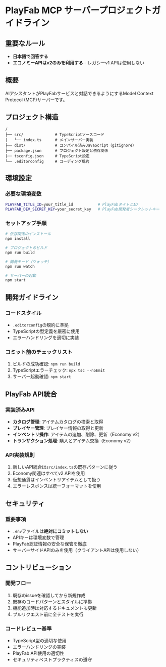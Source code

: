 # PlayFab MCP サーバープロジェクトガイドライン

## 重要なルール
- **日本語で回答する**
- **エコノミーAPIはv2のみを利用する** - レガシーv1 APIは使用しない

## 概要
AIアシスタントがPlayFabサービスと対話できるようにするModel Context Protocol (MCP)サーバーです。

## プロジェクト構造
```
/
├── src/              # TypeScriptソースコード
│   └── index.ts      # メインサーバー実装
├── dist/             # コンパイル済みJavaScript（gitignore）
├── package.json      # プロジェクト設定と依存関係
├── tsconfig.json     # TypeScript設定
└── .editorconfig     # コーディング規約
```

## 環境設定

### 必要な環境変数
```bash
PLAYFAB_TITLE_ID=your_title_id           # PlayFabタイトルID
PLAYFAB_DEV_SECRET_KEY=your_secret_key   # PlayFab開発者シークレットキー
```

### セットアップ手順
```bash
# 依存関係のインストール
npm install

# プロジェクトのビルド
npm run build

# 開発モード（ウォッチ）
npm run watch

# サーバーの起動
npm start
```

## 開発ガイドライン

### コードスタイル
- `.editorconfig`の規約に準拠
- TypeScriptの型定義を厳密に使用
- エラーハンドリングを適切に実装

### コミット前のチェックリスト
1. ビルドの成功確認: `npm run build`
2. TypeScriptエラーチェック: `npx tsc --noEmit`
3. サーバー起動確認: `npm start`

## PlayFab API統合

### 実装済みAPI
- **カタログ管理**: アイテムカタログの検索と取得
- **プレイヤー管理**: プレイヤー情報の取得と更新
- **インベントリ操作**: アイテムの追加、削除、更新（Economy v2）
- **トランザクション処理**: 購入とアイテム交換（Economy v2）

### API実装規則
1. 新しいAPI統合は`src/index.ts`の既存パターンに従う
2. Economy関連はすべてv2 APIを使用
3. 仮想通貨はインベントリアイテムとして扱う
4. エラーレスポンスは統一フォーマットを使用

## セキュリティ

### 重要事項
- `.env`ファイルは**絶対にコミットしない**
- APIキーは環境変数で管理
- PlayFab認証情報の安全な保管を徹底
- サーバーサイドAPIのみを使用（クライアントAPIは使用しない）

## コントリビューション

### 開発フロー
1. 既存のissueを確認してから新規作成
2. 既存のコードパターンとスタイルに準拠
3. 機能追加時は対応するドキュメントも更新
4. プルリクエスト前に全テストを実行

### コードレビュー基準
- TypeScript型の適切な使用
- エラーハンドリングの実装
- PlayFab API使用の適切性
- セキュリティベストプラクティスの遵守